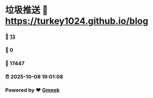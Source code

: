 # 垃圾推送 :link: https://turkey1024.github.io/blog 
### :page_facing_up: [13](https://turkey1024.github.io/blog/tag.html) 
### :speech_balloon: 0 
### :hibiscus: 17447 
### :alarm_clock: 2025-10-08 19:01:08 
### Powered by :heart: [Gmeek](https://github.com/Meekdai/Gmeek)

